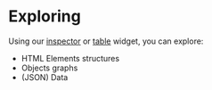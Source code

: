 # Exploring

Using our [inspector](../tools/inspector.md) or [table](open://lively-table) widget, you can explore:
- HTML Elements structures
- Objects graphs
- (JSON) Data 

